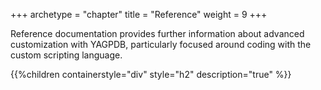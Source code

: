 +++
archetype = "chapter"
title = "Reference"
weight = 9
+++

Reference documentation provides further information about advanced customization with YAGPDB, particularly focused
around coding with the custom scripting language.

{{%children containerstyle="div" style="h2" description="true" %}}
